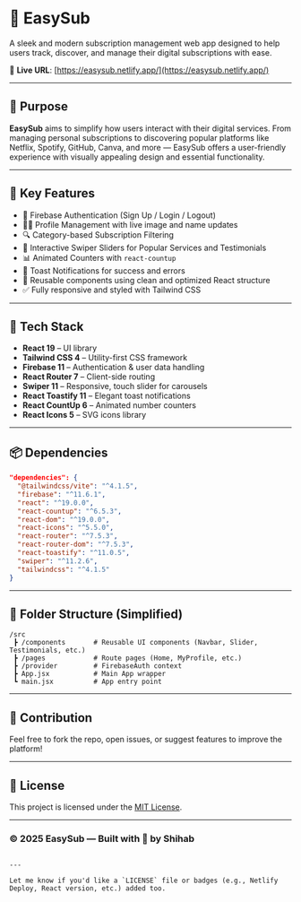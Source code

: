 # 🧾 EasySub

A sleek and modern subscription management web app designed to help users track, discover, and manage their digital subscriptions with ease.

🔗 **Live URL**: [https://easysub.netlify.app/](https://easysub.netlify.app/)

---

## 🚀 Purpose

**EasySub** aims to simplify how users interact with their digital services. From managing personal subscriptions to discovering popular platforms like Netflix, Spotify, GitHub, Canva, and more — EasySub offers a user-friendly experience with visually appealing design and essential functionality.

---

## 🌟 Key Features

- 🔐 Firebase Authentication (Sign Up / Login / Logout)
- 🧑‍💼 Profile Management with live image and name updates
- 🔍 Category-based Subscription Filtering
- 🔁 Interactive Swiper Sliders for Popular Services and Testimonials
- 📊 Animated Counters with `react-countup`
- 🔔 Toast Notifications for success and errors
- 📝 Reusable components using clean and optimized React structure
- ✅ Fully responsive and styled with Tailwind CSS

---

## 🧩 Tech Stack

- **React 19** – UI library
- **Tailwind CSS 4** – Utility-first CSS framework
- **Firebase 11** – Authentication & user data handling
- **React Router 7** – Client-side routing
- **Swiper 11** – Responsive, touch slider for carousels
- **React Toastify 11** – Elegant toast notifications
- **React CountUp 6** – Animated number counters
- **React Icons 5** – SVG icons library

---

## 📦 Dependencies

```json
"dependencies": {
  "@tailwindcss/vite": "^4.1.5",
  "firebase": "^11.6.1",
  "react": "^19.0.0",
  "react-countup": "^6.5.3",
  "react-dom": "^19.0.0",
  "react-icons": "^5.5.0",
  "react-router": "^7.5.3",
  "react-router-dom": "^7.5.3",
  "react-toastify": "^11.0.5",
  "swiper": "^11.2.6",
  "tailwindcss": "^4.1.5"
}
````

---

## 📁 Folder Structure (Simplified)

```
/src
 ┣ /components       # Reusable UI components (Navbar, Slider, Testimonials, etc.)
 ┣ /pages            # Route pages (Home, MyProfile, etc.)
 ┣ /provider         # FirebaseAuth context
 ┣ App.jsx           # Main App wrapper
 ┗ main.jsx          # App entry point
```

---

## 🙌 Contribution

Feel free to fork the repo, open issues, or suggest features to improve the platform!

---

## 📝 License

This project is licensed under the [MIT License](https://opensource.org/licenses/MIT).

---

### © 2025 EasySub — Built with 💙 by Shihab

```

---

Let me know if you'd like a `LICENSE` file or badges (e.g., Netlify Deploy, React version, etc.) added too.
```
